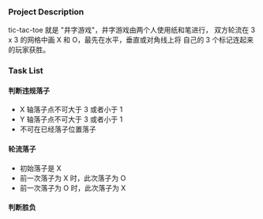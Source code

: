 ### Project Description

tic-tac-toe 就是 "井字游戏"，井字游戏由两个人使用纸和笔进行，
双方轮流在 3 x 3 的网格中画 X 和 O，最先在水平，垂直或对角线上将
自己的 3 个标记连起来的玩家获胜。

### Task List

#### 判断违规落子

- X 轴落子点不可大于 3 或者小于 1
- Y 轴落子点不可大于 3 或者小于 1
- 不可在已经落子位置落子

#### 轮流落子

- 初始落子是 X
- 前一次落子为 X 时，此次落子为 O
- 前一次落子为 O 时，此次落子为 X 

#### 判断胜负